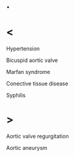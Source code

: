 # .

# <

Hypertension

Bicuspid aortic valve

Marfan syndrome

Conective tissue disease

Syphilis

# >

Aortic valve regurgitation

Aortic aneurysm
